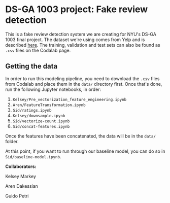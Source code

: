 # DS-GA 1003 project: Fake review detection

This is a fake review detection system we are creating for NYU's DS-GA 1003
final project. The dataset we're using comes from Yelp and is described [here](https://worksheets.codalab.org/worksheets/0x33171fbfe67049fd9b0d61962c1d05ff).
The training, validation and test sets can also be found as `.csv` files on the
Codalab page.

## Getting the data

In order to run this modeling pipeline, you need to download the `.csv` files
from Codalab and place them in the `data/` directory first. Once that's done,
run the following Jupyter notebooks, in order:

1. `Kelsey/Pre_vectorization_feature_engineering.ipynb`
2. `Aren/FeatureTransformation.ipynb`
3. `Sid/ratings.ipynb`
4. `Kelsey/downsample.ipynb`
5. `Sid/vectorize-count.ipynb`
6. `Sid/concat-features.ipynb`

Once the features have been concatenated, the data will be in the `data/` folder.

At this point, if you want to run through our baseline model, you can do so in
`Sid/baseline-model.ipynb`.

**Collaborators:**

Kelsey Markey

Aren Dakessian

Guido Petri
